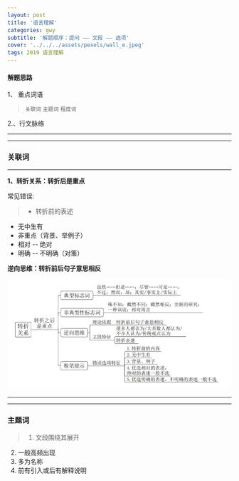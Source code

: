 ```yaml
---
layout: post
title: '语言理解'
categories: gwy
subtitle: '解题顺序：提问 —— 文段 —— 选项'
cover: '../../../assets/pexels/wall_e.jpeg'
tags: 2019 语言理解
---
```


#### 解题思路
1、 重点词语

> `关联词`
> `主题词`
> `程度词`

2.、行文脉络

---
---

### 关联词
---
**1、转折关系：转折后是重点**

常见错误:

> * 转折前的表述
* 无中生有
* 非重点（背景、举例子）
* 相对 -- 绝对
* 明确 -- 不明确（对策）

**逆向思维：转折前后句子意思相反**

![](../../../assets/gwy/语言理解1.jpg)

---
---
### 主题词
>1. 文段围绕其展开
2. 一般高频出现
3. 多为名称
4. 前有引入或后有解释说明